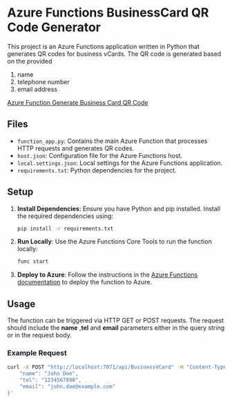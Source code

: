 # Azure Functions BusinessCard QR Code Generator

This project is an Azure Functions application written in Python that generates QR codes for business vCards. The QR code is generated based on the provided 

   1. name
   2. telephone number
   3. email address

[Azure Function Generate Business Card QR Code](https://www.youtube.com/watch?v=DNEa87kI05c)
## Files

- `function_app.py`: Contains the main Azure Function that processes HTTP requests and generates QR codes.
- `host.json`: Configuration file for the Azure Functions host.
- `local.settings.json`: Local settings for the Azure Functions application.
- `requirements.txt`: Python dependencies for the project.

## Setup

1. **Install Dependencies**: Ensure you have Python and pip installed. Install the required dependencies using:
    ```sh
    pip install -r requirements.txt
    ```

2. **Run Locally**: Use the Azure Functions Core Tools to run the function locally:
    ```sh
    func start
    ```

3. **Deploy to Azure**: Follow the instructions in the [Azure Functions documentation](https://docs.microsoft.com/en-us/azure/azure-functions/functions-develop-vs-code) to deploy the function to Azure.

## Usage

The function can be triggered via HTTP GET or POST requests. The request should include the **name** ,**tel** and **email** parameters either in the query string or in the request body.

### Example Request

```sh
curl -X POST "http://localhost:7071/api/BusinessVCard" -H "Content-Type: application/json" -d '{
    "name": "John Doe",
    "tel": "1234567890",
    "email": "john.doe@example.com"
}'
